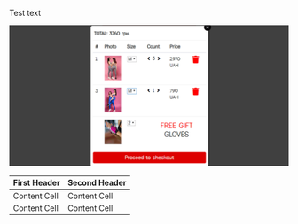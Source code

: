 Test text

![Image alt](https://github.com/textfx/easy-universal-cart/blob/master/public/logo.gif)

| First Header  | Second Header |
| --- | --- |
| Content Cell  | Content Cell  |
| Content Cell  | Content Cell  |